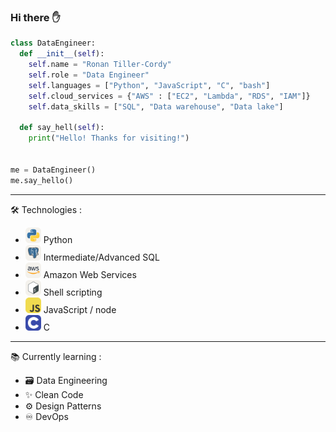 ### Hi there ✋

```py
class DataEngineer:
  def __init__(self):
    self.name = "Ronan Tiller-Cordy"
    self.role = "Data Engineer"
    self.languages = ["Python", "JavaScript", "C", "bash"]
    self.cloud_services = {"AWS" : ["EC2", "Lambda", "RDS", "IAM"]}
    self.data_skills = ["SQL", "Data warehouse", "Data lake"]

  def say_hell(self):
    print("Hello! Thanks for visiting!")


me = DataEngineer()
me.say_hello()
```

---

🛠 Technologies :
- <img src="https://github.com/tandpfun/skill-icons/blob/main/icons/Python-Light.svg" alt="python" width="25" height="25" /> Python
- <img src="https://github.com/tandpfun/skill-icons/blob/main/icons/PostgreSQL-Light.svg" alt="postgre" width="25" height="25" /> Intermediate/Advanced SQL
- <img src="https://github.com/tandpfun/skill-icons/blob/main/icons/AWS-Light.svg" alt="aws" width="25" height="25" /> Amazon Web Services
- <img src="https://github.com/tandpfun/skill-icons/blob/main/icons/Bash-Light.svg" alt="bash" width="25" height="25" /> Shell scripting
- <img src="https://github.com/tandpfun/skill-icons/blob/main/icons/JavaScript.svg" alt="js" width="25" height="25" /> JavaScript / node
- <img src="https://github.com/tandpfun/skill-icons/blob/main/icons/C.svg" alt="c" width="25" height="25" /> C

---

📚 Currently learning :

- 🗃 Data Engineering
- ✨ Clean Code
- ⚙️ Design Patterns
- ♾️ DevOps
